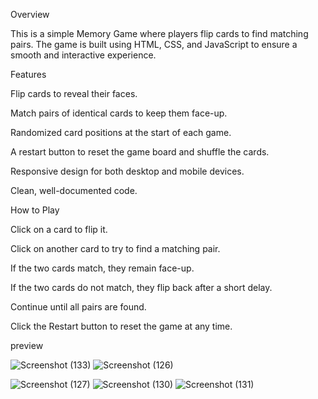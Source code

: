 Overview

This is a simple Memory Game where players flip cards to find matching pairs. The game is built using HTML, CSS, and JavaScript to ensure a smooth and interactive experience.

Features

Flip cards to reveal their faces.

Match pairs of identical cards to keep them face-up.

Randomized card positions at the start of each game.

A restart button to reset the game board and shuffle the cards.

Responsive design for both desktop and mobile devices.

Clean, well-documented code.


How to Play

Click on a card to flip it.

Click on another card to try to find a matching pair.

If the two cards match, they remain face-up.

If the two cards do not match, they flip back after a short delay.

Continue until all pairs are found.

Click the Restart button to reset the game at any time.


preview


![Screenshot (133)](https://github.com/user-attachments/assets/de8c08f8-f506-4758-873e-a884632e682c)
![Screenshot (126)](https://github.com/user-attachments/assets/792b0264-5d71-4ecc-8eea-006902fef0d5)

![Screenshot (127)](https://github.com/user-attachments/assets/10cedc1d-0bfc-43bc-aa3c-8e89017427fd)
![Screenshot (130)](https://github.com/user-attachments/assets/2e55ea78-d8b3-44b3-a6d1-9af84e2a8b37)
![Screenshot (131)](https://github.com/user-attachments/assets/17766bc5-6f7c-45c2-b245-37f614c6e52f)
















